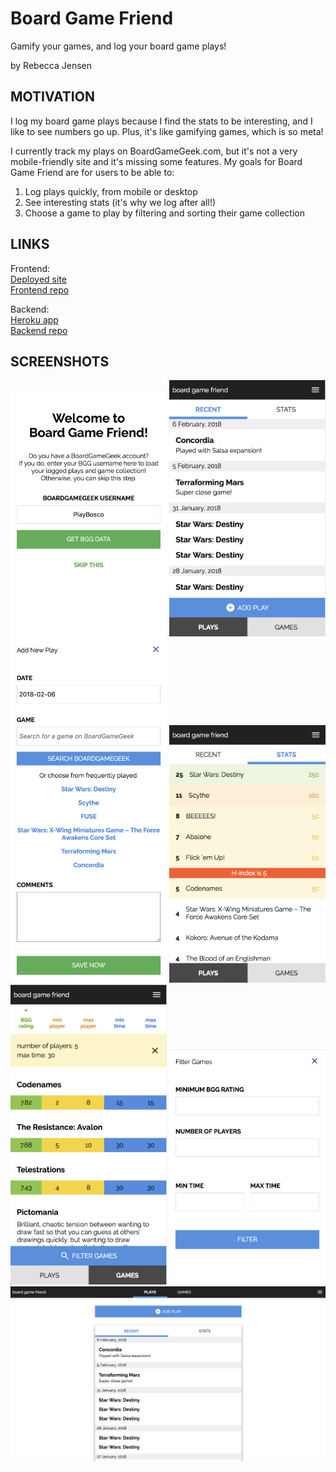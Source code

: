 # Board Game Friend
Gamify your games, and log your board game plays!

by Rebecca Jensen

## MOTIVATION
I log my board game plays because I find the stats to be interesting, and I like to see numbers go up. Plus, it's like gamifying games, which is so meta!

I currently track my plays on BoardGameGeek.com, but it's not a very mobile-friendly site and it's missing some features. My goals for Board Game Friend are for users to be able to:

1. Log plays quickly, from mobile or desktop   
2. See interesting stats (it's why we log after all!)  
3. Choose a game to play by filtering and sorting their game collection  

## LINKS
Frontend:  
[Deployed site](https://boardgamefriend.surge.sh)  
[Frontend repo](https://github.com/TalusRocks/boardgametracker-fe)

Backend:   
[Heroku app](https://serene-mesa-27676.herokuapp.com/plays)  
[Backend repo](https://github.com/TalusRocks/boardgametracker-be)  

## SCREENSHOTS
<img src="./readme-images/welcome.png" width="250" alt="welcome" />  

<img src="./readme-images/plays.png" width="250" alt="all plays" />

<img src="./readme-images/add-play-form.png" width="250" alt="add a play form" />

<img src="./readme-images/play-stats.png" width="250" alt="play stats" />

<img src="./readme-images/filtered.png" width="250" alt="filtered games" />

<img src="./readme-images/filter-form.png" width="250" alt="filter form" />

<img src="./readme-images/desktop.png" width="700" alt="desktop view" />
